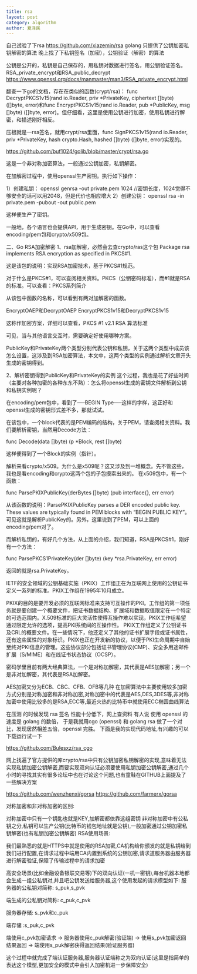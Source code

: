 ```yaml
---
title: rsa
layout: post
category: algorithm
author: 夏泽民
---
```

自己试验了下rsa
https://github.com/xiazemin/rsa
golang 只提供了公钥加密私钥解密的算法
晚上找了下私钥签名（加密），公钥验证（解密）的算法

公钥是公开的，私钥是自己保存的，用私钥对数据进行签名，用公钥验证签名。
RSA_private_encrypt和RSA_public_decrypt
https://www.openssl.org/docs/manmaster/man3/RSA_private_encrypt.html

翻查一下go的文档，存在在类似的函数(crypt/rsa)：
func DecryptPKCS1v15(rand io.Reader, priv *PrivateKey, ciphertext []byte) ([]byte, error)和func EncryptPKCS1v15(rand io.Reader, pub *PublicKey, msg []byte) ([]byte, error)。但仔细看，这里是使用公钥进行加密，使用私钥进行解密，和描述刚好相反。

压根就是一rsa签名，就用crypt/rsa里面，func SignPKCS1v15(rand io.Reader, priv *PrivateKey, hash crypto.Hash, hashed []byte) ([]byte, error)实现的。
<!-- more -->
https://github.com/buf1024/golib/blob/master/crypt/rsa.go

这是一个非对称加密算法，一般通过公钥加密，私钥解密。

在加解密过程中，使用openssl生产密钥。执行如下操作：

1）创建私钥：
openssl genrsa -out private.pem 1024 //密钥长度，1024觉得不够安全的话可以用2048，但是代价也相应增大
2）创建公钥：
openssl rsa -in private.pem -pubout -out public.pem

这样便生产了密钥。

一般地，各个语言也会提供API，用于生成密钥。在Go中，可以查看encoding/pem包和crypto/x509包。

二、Go RSA加密解密
1、rsa加解密，必然会去查crypto/ras这个包
Package rsa implements RSA encryption as specified in PKCS#1.

这是该包的说明：实现RSA加密技术，基于PKCS#1规范。

对于什么是PKCS#1，可以查阅相关资料。PKCS（公钥密码标准），而#1就是RSA的标准。可以查看：PKCS系列简介

从该包中函数的名称，可以看到有两对加解密的函数。

EncryptOAEP和DecryptOAEP
EncryptPKCS1v15和DecryptPKCS1v15

这称作加密方案，详细可以查看，PKCS #1 v2.1 RSA 算法标准

可见，当与其他语言交互时，需要确定好使用哪种方案。

PublicKey和PrivateKey两个类型分别代表公钥和私钥，关于这两个类型中成员该怎么设置，这涉及到RSA加密算法，本文中，这两个类型的实例通过解析文章开头生成的密钥得到。

2、解析密钥得到PublicKey和PrivateKey的实例
这个过程，我也是花了好些时间（主要对各种加密的各种东东不熟）：怎么将openssl生成的密钥文件解析到公钥和私钥实例呢？

在encoding/pem包中，看到了—–BEGIN Type—–这样的字样，这正好和openssl生成的密钥形式差不多，那就试试。

在该包中，一个block代表的是PEM编码的结构，关于PEM，请查阅相关资料。我们要解析密钥，当然用Decode方法：

func Decode(data []byte) (p *Block, rest []byte)

这样便得到了一个Block的实例（指针）。

解析来看crypto/x509。为什么是x509呢？这又涉及到一堆概念。先不管这些，我也是看encoding和crypto这两个包的子包摸索出来的。
在x509包中，有一个函数：

func ParsePKIXPublicKey(derBytes []byte) (pub interface{}, err error)

从该函数的说明：ParsePKIXPublicKey parses a DER encoded public key. These values are typically found in PEM blocks with “BEGIN PUBLIC KEY”。可见这就是解析PublicKey的。另外，这里说到了PEM，可以上面的encoding/pem对了。

而解析私钥的，有好几个方法，从上面的介绍，我们知道，RSA是PKCS#1，刚好有一个方法：

func ParsePKCS1PrivateKey(der []byte) (key *rsa.PrivateKey, err error)

返回的就是rsa.PrivateKey。

IETF的安全领域的公钥基础实施（PKIX）工作组正在为互联网上使用的公钥证书定义一系列的标准。PKIX工作组在1995年10月成立。

PKIX的目的是要开发必须的互联网标准来支持可互操作的PKI。工作组的第一项任务就是要创建一个概要文件，把证书数据结构、扩展域和数据取值限定在一个特定的可选范围内。X.509标准的巨大灵活性使得互操作难以实现，PKIX工作组希望通过限定允许的选项，提高PKI系统间的互操作性。
PKIX工作组定义了公钥证书及CRL的概要文件。在一些情况下，他还定义了其他的证书扩展字段或证书属性，还有这些属性的对象标识。PKIX也正在开发新的协议，以便于PKI生命周期中自始至终对PKI信息的管理。这些协议部分包括证书管理协议(CMP)、安全多用途邮件扩展（S/MIME）和在线证书状态协议（OCSP）。

密码学里目前有两大经典算法，一个是对称加解密，其代表是AES加解密；另一个是非对加解密，其代表是RSA加解密。

AES加密又分为ECB、CBC、CFB、OFB等几种
在加密算法中主要使用较多加密方式分别是对称加密和非对称加密,对称加密中的代表是AES,DES,3DES等,非对称加密中使用比较多的是RSA,ECC等,最近火热的比特币中就使用ECC椭圆曲线算法

在压测 的时候发现 rsa 签名 性能十分低下，网上查资料 有人说 使用 openssl 的速度是 golang 的数倍， 于是我就用cgo (openssl) 和 golang rsa 做了一个对比，发现居然相差五倍，openssl 完胜。
下面是我的实现代码地址,有兴趣的可以下载运行试一下

https://github.com/Bulesxz/rsa_cgo

网上找遍了官方提供的库crypto/rsa中只有公钥加密私钥解密的实现,意味着无法实现私钥加密公钥解密,而要实现双向认证必须要使用私钥加密公钥解密,通过几个小时的寻找其实有很多论坛中也在讨论这个问题,也有童鞋在GITHUB上面提及了一些解决方案

https://github.com/wenzhenxi/gorsa
https://github.com/farmerx/gorsa

对称加密和非对称加密的区别:

对称加密中只有一个钥匙也就是KEY,加解密都依靠这组密钥
非对称加密中有公私钥之分,私钥可以生产公钥(比特币的钱包地址就是公钥),一般加密通过公钥加密私钥解密(也有私钥加密公钥解密)
RSA使用场景:

我们最熟悉的就是HTTPS中就是使用的RSA加密,CA机构给你颁发的就是私钥给到我们进行配置,在请求过程中端用CA内置到系统的公钥加密,请求道服务器由服务器进行解密验证,保障了传输过程中的请求加密

高安全场景(比如金融设备银联交易等)下的双向认证(一机一密钥),每台机器本地都会生成一组公私钥对,并且吧公钥发送给服务器,这个使用发起的请求模型如下:
服务器的公私钥对简称: s_puk,s_pvk

端生成的公私钥对简称: c_puk,c_pvk

服务器存储: s_pvk和c_puk

端存储 :s_puk,c_pvk

端使用c_pvk加密请求 -> 服务器使用c_puk解密(验证端) -> 使用s_pvk加密返回结果返回 -> 端使用s_puk解密获得返回结果(验证服务器)

这个过程中就完成了端认证服务器,服务器认证端称之为双向认证(这里是指简单的表达这个模型,更加安全的模式中会引入加密机进一步保障安全)

